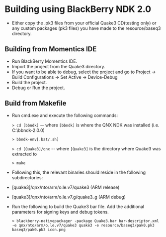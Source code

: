 Building using BlackBerry NDK 2.0
=================================
- Either copy the .pk3 files from your official Quake3 CD(testing only) or any custom packages (pk3 files) you have made to the resource/baseq3 directory.

Building from Momentics IDE
--------------------------------------
- Run BlackBerry Momentics IDE.
- Import the project from the Quake3 directory.
- If you want to be able to debug, select the project and go to Project -> Build Configurations -> Set Active -> Device-Debug
- Build the project.
- Debug or Run the project.

Build from Makefile
-------------------------------
- Run cmd.exe and execute the following commands:

  `> cd [bbndk]` -- where `[bbndk]` is where the QNX NDK was installed (i.e. C:\bbndk-2.0.0)

  `> bbndk-env[.bat/.sh]`

  `> cd [Quake3]/qnx` -- where `[Quake3]` is the directory where Quake3 was extracted to

  `> make`

- Following this, the relevant binaries should reside in the following subdirectories:

 - [quake3]/qnx/nto/arm/o.le.v7/quake3       (ARM release)
 - [quake3]/qnx/nto/arm/o.le.v7.g/quake3_g   (ARM debug)
        
- Run the following to build the Quake3 bar file. Add the additional parameters for signing keys and debug tokens.

  `> blackberry-nativepackager -package Quake3.bar bar-descriptor.xml -e qnx/nto/arm/o.le.v7/quake3 quake3 -e resource/baseq3/pak0.pk3 baseq3/pak0.pk3 icon.png`

